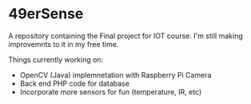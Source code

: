 # 49erSense

A repository containing the Final project for IOT course. I'm still making improvemnts to it in my free time. 

Things currently working on:
* OpenCV (Java) implemnetation with Raspberry Pi Camera
* Back end PHP code for database 
* Incorporate more sensors for fun (temperature, IR, etc)
